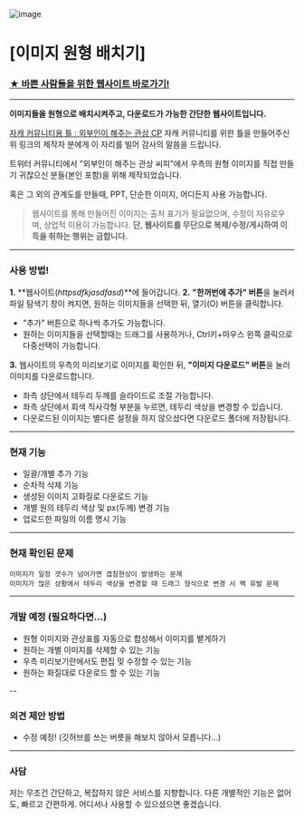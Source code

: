 ![image](https://github.com/user-attachments/assets/3ac2f206-2f4d-4543-a82b-c1dd49c7b81d)


# [이미지 원형 배치기]

### **[★ 바쁜 사람들을 위한 웹사이트 바로가기!](asdfasdf)**


---


**이미지들을 원형으로 배치시켜주고, 다운로드가 가능한 간단한 웹사이트입니다.**

[자캐 커뮤니티용 틀 : 외부인이 해주는 관상 CP](https://x.com/_dazzl1ng/status/1758520524601438382)
자캐 커뮤니티를 위한 틀을 만들어주신
위 링크의 제작자 분에게 이 자리를 빌어 감사의 말씀을 드립니다.

트위터 커뮤니티에서 "외부인이 해주는 관상 씨피"에서
우측의 원형 이미지를 직접 만들기 귀찮으신 분들(본인 포함)을 위해 제작되었습니다.

혹은 그 외의 관계도를 만들때, PPT, 단순한 이미지, 어디든지 사용 가능합니다.

> 웹사이트를 통해 만들어진 이미지는
> 출처 표기가 필요없으며, 수정이 자유로우며, 상업적 이용이 가능합니다.
> **단, 웹사이트를 무단으로 복제/수정/게시하여 이득을 취하는 행위는 금합니다.**


---


### 사용 방법!
**1.** **웹사이트(*httpsdfkjasdfasd*)**에 들어갑니다.
**2.** **"한꺼번에 추가" 버튼**을 눌러서 파일 탐색기 창이 켜지면, 원하는 이미지들을 선택한 뒤, 열기(O) 버튼을 클릭합니다.
- "추가" 버튼으로 하나씩 추가도 가능합니다.
- 원하는 이미지들을 선택할때는 드래그를 사용하거나, Ctrl키+마우스 왼쪽 클릭으로 다중선택이 가능합니다.

**3.** 웹사이트의 우측의 미리보기로 이미지를 확인한 뒤, **"이미지 다운로드" 버튼**을 눌러 이미지를 다운로드합니다.
- 좌측 상단에서 테두리 두께를 슬라이드로 조절 가능합니다.
- 좌측 상단에서 회색 직사각형 부분을 누르면, 테두리 색상을 변경할 수 있습니다.
- 다운로드된 이미지는 별다른 설정을 하지 않으셨다면 다운로드 폴더에 저장됩니다.


---


### 현재 기능

 - 일괄/개별 추가 기능
 - 순차적 삭제 기능
 - 생성된 이미지 고화질로 다운로드 기능
 - 개별 원의 테두리 색상 및 px(두께) 변경 기능
 - 업로드한 파일의 이름 명시 기능


---


### 현재 확인된 문제

    이미지가 일정 갯수가 넘어가면 겹침현상이 발생하는 문제
    이미지가 많은 상황에서 테두리 색상을 변경할 때 드래그 형식으로 변경 시 랙 유발 문제


---


### 개발 예정 (필요하다면...)
- 원형 이미지와 관상표를 자동으로 합성해서 이미지를 뱉게하기
- 원하는 개별 이미지를 삭제할 수 있는 기능
- 우측 미리보기란에서도 편집 밎 수정할 수 있는 기능
- 원하는 화질대로 다운로드 할 수 있는 기능


--


### 의견 제안 방법
- 수정 예정! (깃허브를 쓰는 버릇을 해보지 않아서 모릅니다...)

---

### 사담

저는 무조건 간단하고, 복잡하지 않은 서비스를 지향합니다.
다른 개별적인 기능은 없어도, 빠르고 간편하게. 어디서나 사용할 수 있으셨으면 좋겠습니다.







